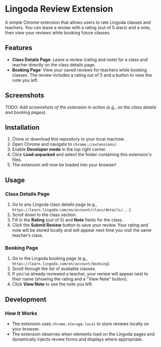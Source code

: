 # Lingoda Review Extension

A simple Chrome extension that allows users to rate Lingoda classes and teachers. You can leave a review with a rating (out of 5 stars) and a note, then view your reviews while booking future classes.

## Features

- **Class Details Page**: Leave a review (rating and note) for a class and teacher directly on the class details page.
- **Booking Page**: View your saved reviews for teachers while booking classes. The review includes a rating out of 5 and a button to view the note you left.

## Screenshots

_TODO: Add screenshots of the extension in action (e.g., on the class details and booking pages)._

## Installation

1. Clone or download this repository to your local machine.
2. Open Chrome and navigate to `chrome://extensions/`.
3. Enable **Developer mode** in the top right corner.
4. Click **Load unpacked** and select the folder containing this extension's files.
5. The extension will now be loaded into your browser!

## Usage

### Class Details Page
1. Go to any Lingoda class details page (e.g., `https://learn.lingoda.com/en/account/class/details/...`).
2. Scroll down to the class section.
3. Fill in the **Rating** (out of 5) and **Note** fields for the class.
4. Click the **Submit Review** button to save your review. Your rating and note will be stored locally and will appear next time you visit the same teacher’s class.

### Booking Page
1. Go to the Lingoda booking page (e.g., `https://learn.lingoda.com/en/account/booking`).
2. Scroll through the list of available classes.
3. If you've already reviewed a teacher, your review will appear next to their name (showing the rating and a "View Note" button).
4. Click **View Note** to see the note you left.

## Development

### How It Works
- The extension uses `chrome.storage.local` to store reviews locally on your browser.
- The extension observes when elements load on the Lingoda pages and dynamically injects review forms and displays where appropriate.

